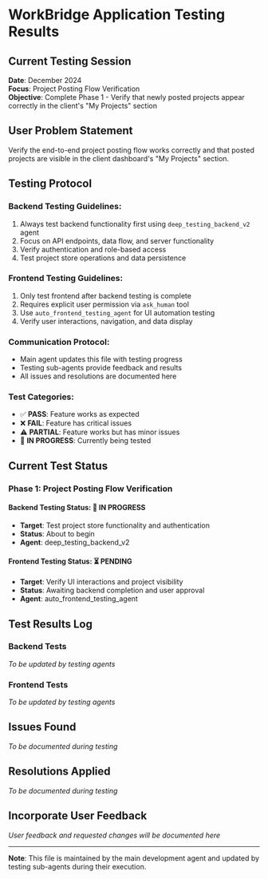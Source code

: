 # WorkBridge Application Testing Results

## Current Testing Session
**Date**: December 2024  
**Focus**: Project Posting Flow Verification  
**Objective**: Complete Phase 1 - Verify that newly posted projects appear correctly in the client's "My Projects" section

## User Problem Statement
Verify the end-to-end project posting flow works correctly and that posted projects are visible in the client dashboard's "My Projects" section.

## Testing Protocol

### Backend Testing Guidelines:
1. Always test backend functionality first using `deep_testing_backend_v2` agent
2. Focus on API endpoints, data flow, and server functionality  
3. Verify authentication and role-based access
4. Test project store operations and data persistence

### Frontend Testing Guidelines:
1. Only test frontend after backend testing is complete
2. Requires explicit user permission via `ask_human` tool
3. Use `auto_frontend_testing_agent` for UI automation testing
4. Verify user interactions, navigation, and data display

### Communication Protocol:
- Main agent updates this file with testing progress
- Testing sub-agents provide feedback and results
- All issues and resolutions are documented here

### Test Categories:
- ✅ **PASS**: Feature works as expected
- ❌ **FAIL**: Feature has critical issues  
- ⚠️ **PARTIAL**: Feature works but has minor issues
- 🔄 **IN PROGRESS**: Currently being tested

## Current Test Status

### Phase 1: Project Posting Flow Verification

#### Backend Testing Status: 🔄 IN PROGRESS
- **Target**: Test project store functionality and authentication
- **Status**: About to begin
- **Agent**: deep_testing_backend_v2

#### Frontend Testing Status: ⏳ PENDING
- **Target**: Verify UI interactions and project visibility
- **Status**: Awaiting backend completion and user approval
- **Agent**: auto_frontend_testing_agent

## Test Results Log

### Backend Tests
*To be updated by testing agents*

### Frontend Tests  
*To be updated by testing agents*

## Issues Found
*To be documented during testing*

## Resolutions Applied
*To be documented during testing*

## Incorporate User Feedback
*User feedback and requested changes will be documented here*

---
**Note**: This file is maintained by the main development agent and updated by testing sub-agents during their execution.